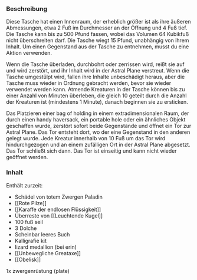 ### Beschreibung
Diese Tasche hat einen Innenraum, der erheblich größer ist als ihre äußeren Abmessungen, etwa 2 Fuß im Durchmesser an der Öffnung und 4 Fuß tief. Die Tasche kann bis zu 500 Pfund fassen, wobei das Volumen 64 Kubikfuß nicht überschreiten darf. Die Tasche wiegt 15 Pfund, unabhängig von ihrem Inhalt. Um einen Gegenstand aus der Tasche zu entnehmen, musst du eine Aktion verwenden.

Wenn die Tasche überladen, durchbohrt oder zerrissen wird, reißt sie auf und wird zerstört, und ihr Inhalt wird in der Astral Plane verstreut. Wenn die Tasche umgestülpt wird, fallen ihre Inhalte unbeschädigt heraus, aber die Tasche muss wieder in Ordnung gebracht werden, bevor sie wieder verwendet werden kann. Atmende Kreaturen in der Tasche können bis zu einer Anzahl von Minuten überleben, die gleich 10 geteilt durch die Anzahl der Kreaturen ist (mindestens 1 Minute), danach beginnen sie zu ersticken.

Das Platzieren einer bag of holding in einem extradimensionalen Raum, der durch einen handy haversack, ein portable hole oder ein ähnliches Objekt geschaffen wurde, zerstört sofort beide Gegenstände und öffnet ein Tor zur Astral Plane. Das Tor entsteht dort, wo der eine Gegenstand in den anderen gelegt wurde. Jede Kreatur innerhalb von 10 Fuß um das Tor wird hindurchgezogen und an einem zufälligen Ort in der Astral Plane abgesetzt. Das Tor schließt sich dann. Das Tor ist einseitig und kann nicht wieder geöffnet werden.

### Inhalt

Enthält zurzeit:

- Schädel von totem Zwergen Paladin
- [[Rote Pilze]]
- [[Karaffe der endlosen Flüssigkeit]]
- Überreste von [[Leuchtende Kugel]]
- 100 fuß seil
- 3 Dolche 
- Scheinbar leeres Buch
- Kalligrafie kit
- lizard medallion (bei erin)
- [[Unbewegliche Greataxe]]
- [[Obelisk]]

1x zwergenrüstung (plate)